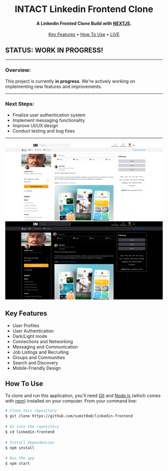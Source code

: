 <h1 align="center">
  INTACT Linkedin Frontend Clone
  <br>
</h1>

<h4 align="center">A Linkedin Fronted Clone Build with <a href="https://nextjs.org/" target="_blank">NEXTJS</a>.</h4>

<div>

<p align="center">
  <a href="#key-features">Key Features</a> •
  <a href="#how-to-use">How To Use</a> •
  <a href="https://intact-frontend.vercel.app/" target="_blank" color="blue">LIVE</a>
</p>

## STATUS: WORK IN PROGRESS!

---

### **Overview:**

This project is currently **in progress**. We're actively working on implementing new features and improvements.

---

### **Next Steps:**

- Finalize user authentication system
- Implement messaging functionality
- Improve UI/UX design
- Conduct testing and bug fixes

---

![screenshot](https://github.com/Sumit0o0/linkedin-frontend/blob/master/screenshots/linkedin-frontend-light.png)
![screenshot](https://github.com/Sumit0o0/linkedin-frontend/blob/master/screenshots/linkedin-frontend-dark.png)

## Key Features

- User Profiles
- User Authentication
- Dark/Light mode
- Connections and Networking
- Messaging and Communication
- Job Listings and Recruiting
- Groups and Communities
- Search and Discovery
- Mobile-Friendly Design

## How To Use

To clone and run this application, you'll need [Git](https://git-scm.com) and [Node.js](https://nodejs.org/en/download/) (which comes with [npm](http://npmjs.com)) installed on your computer. From your command line:

```bash
# Clone this repository
$ git clone https://github.com/sumit0o0/linkedin-frontend

# Go into the repository
$ cd linkedin-frontend

# Install dependencies
$ npm install

# Run the app
$ npm start
```
